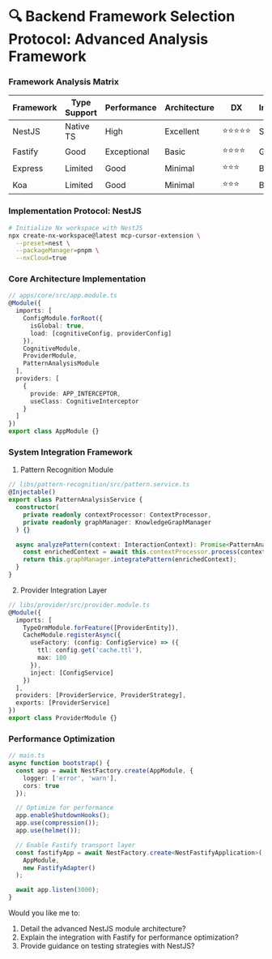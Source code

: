 🔍 Backend Framework Selection Protocol: Advanced Analysis Framework
========================================================================

### Framework Analysis Matrix

| Framework | Type Support | Performance | Architecture | DX | Integration |
|-----------|--------------|-------------|--------------|----| ------------|
| NestJS    | Native TS    | High        | Excellent    | ⭐⭐⭐⭐⭐ | Seamless    |
| Fastify   | Good         | Exceptional | Basic        | ⭐⭐⭐⭐  | Good        |
| Express   | Limited      | Good        | Minimal      | ⭐⭐⭐   | Basic       |
| Koa       | Limited      | Good        | Minimal      | ⭐⭐⭐   | Basic       |

### Implementation Protocol: NestJS

```bash
# Initialize Nx workspace with NestJS
npx create-nx-workspace@latest mcp-cursor-extension \
  --preset=nest \
  --packageManager=pnpm \
  --nxCloud=true
```

### Core Architecture Implementation

```typescript
// apps/core/src/app.module.ts
@Module({
  imports: [
    ConfigModule.forRoot({
      isGlobal: true,
      load: [cognitiveConfig, providerConfig]
    }),
    CognitiveModule,
    ProviderModule,
    PatternAnalysisModule
  ],
  providers: [
    {
      provide: APP_INTERCEPTOR,
      useClass: CognitiveInterceptor
    }
  ]
})
export class AppModule {}
```

### System Integration Framework

1. Pattern Recognition Module
```typescript
// libs/pattern-recognition/src/pattern.service.ts
@Injectable()
export class PatternAnalysisService {
  constructor(
    private readonly contextProcessor: ContextProcessor,
    private readonly graphManager: KnowledgeGraphManager
  ) {}

  async analyzePattern(context: InteractionContext): Promise<PatternAnalysis> {
    const enrichedContext = await this.contextProcessor.process(context);
    return this.graphManager.integratePattern(enrichedContext);
  }
}
```

2. Provider Integration Layer
```typescript
// libs/provider/src/provider.module.ts
@Module({
  imports: [
    TypeOrmModule.forFeature([ProviderEntity]),
    CacheModule.registerAsync({
      useFactory: (config: ConfigService) => ({
        ttl: config.get('cache.ttl'),
        max: 100
      }),
      inject: [ConfigService]
    })
  ],
  providers: [ProviderService, ProviderStrategy],
  exports: [ProviderService]
})
export class ProviderModule {}
```

### Performance Optimization

```typescript
// main.ts
async function bootstrap() {
  const app = await NestFactory.create(AppModule, {
    logger: ['error', 'warn'],
    cors: true
  });

  // Optimize for performance
  app.enableShutdownHooks();
  app.use(compression());
  app.use(helmet());

  // Enable Fastify transport layer
  const fastifyApp = await NestFactory.create<NestFastifyApplication>(
    AppModule,
    new FastifyAdapter()
  );

  await app.listen(3000);
}
```

Would you like me to:
1. Detail the advanced NestJS module architecture?
2. Explain the integration with Fastify for performance optimization?
3. Provide guidance on testing strategies with NestJS?